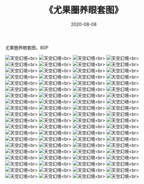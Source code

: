 ﻿---
layout: post
title: 《尤果圈养眼套图》
date: 2020-08-08
img: http://photo.orgx.cf/%E6%80%A7%E6%84%9F/2019/尤果圈养眼套图[80P]/000.jpg
tags: [美女,性感,泳衣]
---

尤果圈养眼套图，80P

![天空幻境](http://photo.orgx.cf/%E6%80%A7%E6%84%9F/2019/尤果圈养眼套图[80P]/001.jpg''天空幻境'')<br>
![天空幻境](http://photo.orgx.cf/%E6%80%A7%E6%84%9F/2019/尤果圈养眼套图[80P]/002.jpg''天空幻境'')<br>
![天空幻境](http://photo.orgx.cf/%E6%80%A7%E6%84%9F/2019/尤果圈养眼套图[80P]/003.jpg''天空幻境'')<br>
![天空幻境](http://photo.orgx.cf/%E6%80%A7%E6%84%9F/2019/尤果圈养眼套图[80P]/004.jpg''天空幻境'')<br>
![天空幻境](http://photo.orgx.cf/%E6%80%A7%E6%84%9F/2019/尤果圈养眼套图[80P]/005.jpg''天空幻境'')<br>
![天空幻境](http://photo.orgx.cf/%E6%80%A7%E6%84%9F/2019/尤果圈养眼套图[80P]/006.jpg''天空幻境'')<br>
![天空幻境](http://photo.orgx.cf/%E6%80%A7%E6%84%9F/2019/尤果圈养眼套图[80P]/007.jpg''天空幻境'')<br>
![天空幻境](http://photo.orgx.cf/%E6%80%A7%E6%84%9F/2019/尤果圈养眼套图[80P]/008.jpg''天空幻境'')<br>
![天空幻境](http://photo.orgx.cf/%E6%80%A7%E6%84%9F/2019/尤果圈养眼套图[80P]/009.jpg''天空幻境'')<br>
![天空幻境](http://photo.orgx.cf/%E6%80%A7%E6%84%9F/2019/尤果圈养眼套图[80P]/010.jpg''天空幻境'')<br>
![天空幻境](http://photo.orgx.cf/%E6%80%A7%E6%84%9F/2019/尤果圈养眼套图[80P]/011.jpg''天空幻境'')<br>
![天空幻境](http://photo.orgx.cf/%E6%80%A7%E6%84%9F/2019/尤果圈养眼套图[80P]/012.jpg''天空幻境'')<br>
![天空幻境](http://photo.orgx.cf/%E6%80%A7%E6%84%9F/2019/尤果圈养眼套图[80P]/013.jpg''天空幻境'')<br>
![天空幻境](http://photo.orgx.cf/%E6%80%A7%E6%84%9F/2019/尤果圈养眼套图[80P]/014.jpg''天空幻境'')<br>
![天空幻境](http://photo.orgx.cf/%E6%80%A7%E6%84%9F/2019/尤果圈养眼套图[80P]/015.jpg''天空幻境'')<br>
![天空幻境](http://photo.orgx.cf/%E6%80%A7%E6%84%9F/2019/尤果圈养眼套图[80P]/016.jpg''天空幻境'')<br>
![天空幻境](http://photo.orgx.cf/%E6%80%A7%E6%84%9F/2019/尤果圈养眼套图[80P]/017.jpg''天空幻境'')<br>
![天空幻境](http://photo.orgx.cf/%E6%80%A7%E6%84%9F/2019/尤果圈养眼套图[80P]/018.jpg''天空幻境'')<br>
![天空幻境](http://photo.orgx.cf/%E6%80%A7%E6%84%9F/2019/尤果圈养眼套图[80P]/019.jpg''天空幻境'')<br>
![天空幻境](http://photo.orgx.cf/%E6%80%A7%E6%84%9F/2019/尤果圈养眼套图[80P]/020.jpg''天空幻境'')<br>
![天空幻境](http://photo.orgx.cf/%E6%80%A7%E6%84%9F/2019/尤果圈养眼套图[80P]/021.jpg''天空幻境'')<br>
![天空幻境](http://photo.orgx.cf/%E6%80%A7%E6%84%9F/2019/尤果圈养眼套图[80P]/022.jpg''天空幻境'')<br>
![天空幻境](http://photo.orgx.cf/%E6%80%A7%E6%84%9F/2019/尤果圈养眼套图[80P]/023.jpg''天空幻境'')<br>
![天空幻境](http://photo.orgx.cf/%E6%80%A7%E6%84%9F/2019/尤果圈养眼套图[80P]/024.jpg''天空幻境'')<br>
![天空幻境](http://photo.orgx.cf/%E6%80%A7%E6%84%9F/2019/尤果圈养眼套图[80P]/025.jpg''天空幻境'')<br>
![天空幻境](http://photo.orgx.cf/%E6%80%A7%E6%84%9F/2019/尤果圈养眼套图[80P]/026.jpg''天空幻境'')<br>
![天空幻境](http://photo.orgx.cf/%E6%80%A7%E6%84%9F/2019/尤果圈养眼套图[80P]/027.jpg''天空幻境'')<br>
![天空幻境](http://photo.orgx.cf/%E6%80%A7%E6%84%9F/2019/尤果圈养眼套图[80P]/028.jpg''天空幻境'')<br>
![天空幻境](http://photo.orgx.cf/%E6%80%A7%E6%84%9F/2019/尤果圈养眼套图[80P]/029.jpg''天空幻境'')<br>
![天空幻境](http://photo.orgx.cf/%E6%80%A7%E6%84%9F/2019/尤果圈养眼套图[80P]/030.jpg''天空幻境'')<br>
![天空幻境](http://photo.orgx.cf/%E6%80%A7%E6%84%9F/2019/尤果圈养眼套图[80P]/031.jpg''天空幻境'')<br>
![天空幻境](http://photo.orgx.cf/%E6%80%A7%E6%84%9F/2019/尤果圈养眼套图[80P]/032.jpg''天空幻境'')<br>
![天空幻境](http://photo.orgx.cf/%E6%80%A7%E6%84%9F/2019/尤果圈养眼套图[80P]/033.jpg''天空幻境'')<br>
![天空幻境](http://photo.orgx.cf/%E6%80%A7%E6%84%9F/2019/尤果圈养眼套图[80P]/034.jpg''天空幻境'')<br>
![天空幻境](http://photo.orgx.cf/%E6%80%A7%E6%84%9F/2019/尤果圈养眼套图[80P]/035.jpg''天空幻境'')<br>
![天空幻境](http://photo.orgx.cf/%E6%80%A7%E6%84%9F/2019/尤果圈养眼套图[80P]/036.jpg''天空幻境'')<br>
![天空幻境](http://photo.orgx.cf/%E6%80%A7%E6%84%9F/2019/尤果圈养眼套图[80P]/037.jpg''天空幻境'')<br>
![天空幻境](http://photo.orgx.cf/%E6%80%A7%E6%84%9F/2019/尤果圈养眼套图[80P]/038.jpg''天空幻境'')<br>
![天空幻境](http://photo.orgx.cf/%E6%80%A7%E6%84%9F/2019/尤果圈养眼套图[80P]/039.jpg''天空幻境'')<br>
![天空幻境](http://photo.orgx.cf/%E6%80%A7%E6%84%9F/2019/尤果圈养眼套图[80P]/040.jpg''天空幻境'')<br>
![天空幻境](http://photo.orgx.cf/%E6%80%A7%E6%84%9F/2019/尤果圈养眼套图[80P]/041.jpg''天空幻境'')<br>
![天空幻境](http://photo.orgx.cf/%E6%80%A7%E6%84%9F/2019/尤果圈养眼套图[80P]/042.jpg''天空幻境'')<br>
![天空幻境](http://photo.orgx.cf/%E6%80%A7%E6%84%9F/2019/尤果圈养眼套图[80P]/043.jpg''天空幻境'')<br>
![天空幻境](http://photo.orgx.cf/%E6%80%A7%E6%84%9F/2019/尤果圈养眼套图[80P]/044.jpg''天空幻境'')<br>
![天空幻境](http://photo.orgx.cf/%E6%80%A7%E6%84%9F/2019/尤果圈养眼套图[80P]/045.jpg''天空幻境'')<br>
![天空幻境](http://photo.orgx.cf/%E6%80%A7%E6%84%9F/2019/尤果圈养眼套图[80P]/046.jpg''天空幻境'')<br>
![天空幻境](http://photo.orgx.cf/%E6%80%A7%E6%84%9F/2019/尤果圈养眼套图[80P]/047.jpg''天空幻境'')<br>
![天空幻境](http://photo.orgx.cf/%E6%80%A7%E6%84%9F/2019/尤果圈养眼套图[80P]/048.jpg''天空幻境'')<br>
![天空幻境](http://photo.orgx.cf/%E6%80%A7%E6%84%9F/2019/尤果圈养眼套图[80P]/049.jpg''天空幻境'')<br>
![天空幻境](http://photo.orgx.cf/%E6%80%A7%E6%84%9F/2019/尤果圈养眼套图[80P]/050.jpg''天空幻境'')<br>
![天空幻境](http://photo.orgx.cf/%E6%80%A7%E6%84%9F/2019/尤果圈养眼套图[80P]/051.jpg''天空幻境'')<br>
![天空幻境](http://photo.orgx.cf/%E6%80%A7%E6%84%9F/2019/尤果圈养眼套图[80P]/052.jpg''天空幻境'')<br>
![天空幻境](http://photo.orgx.cf/%E6%80%A7%E6%84%9F/2019/尤果圈养眼套图[80P]/053.jpg''天空幻境'')<br>
![天空幻境](http://photo.orgx.cf/%E6%80%A7%E6%84%9F/2019/尤果圈养眼套图[80P]/054.jpg''天空幻境'')<br>
![天空幻境](http://photo.orgx.cf/%E6%80%A7%E6%84%9F/2019/尤果圈养眼套图[80P]/055.jpg''天空幻境'')<br>
![天空幻境](http://photo.orgx.cf/%E6%80%A7%E6%84%9F/2019/尤果圈养眼套图[80P]/056.jpg''天空幻境'')<br>
![天空幻境](http://photo.orgx.cf/%E6%80%A7%E6%84%9F/2019/尤果圈养眼套图[80P]/057.jpg''天空幻境'')<br>
![天空幻境](http://photo.orgx.cf/%E6%80%A7%E6%84%9F/2019/尤果圈养眼套图[80P]/058.jpg''天空幻境'')<br>
![天空幻境](http://photo.orgx.cf/%E6%80%A7%E6%84%9F/2019/尤果圈养眼套图[80P]/059.jpg''天空幻境'')<br>
![天空幻境](http://photo.orgx.cf/%E6%80%A7%E6%84%9F/2019/尤果圈养眼套图[80P]/060.jpg''天空幻境'')<br>
![天空幻境](http://photo.orgx.cf/%E6%80%A7%E6%84%9F/2019/尤果圈养眼套图[80P]/061.jpg''天空幻境'')<br>
![天空幻境](http://photo.orgx.cf/%E6%80%A7%E6%84%9F/2019/尤果圈养眼套图[80P]/062.jpg''天空幻境'')<br>
![天空幻境](http://photo.orgx.cf/%E6%80%A7%E6%84%9F/2019/尤果圈养眼套图[80P]/063.jpg''天空幻境'')<br>
![天空幻境](http://photo.orgx.cf/%E6%80%A7%E6%84%9F/2019/尤果圈养眼套图[80P]/064.jpg''天空幻境'')<br>
![天空幻境](http://photo.orgx.cf/%E6%80%A7%E6%84%9F/2019/尤果圈养眼套图[80P]/065.jpg''天空幻境'')<br>
![天空幻境](http://photo.orgx.cf/%E6%80%A7%E6%84%9F/2019/尤果圈养眼套图[80P]/066.jpg''天空幻境'')<br>
![天空幻境](http://photo.orgx.cf/%E6%80%A7%E6%84%9F/2019/尤果圈养眼套图[80P]/067.jpg''天空幻境'')<br>
![天空幻境](http://photo.orgx.cf/%E6%80%A7%E6%84%9F/2019/尤果圈养眼套图[80P]/068.jpg''天空幻境'')<br>
![天空幻境](http://photo.orgx.cf/%E6%80%A7%E6%84%9F/2019/尤果圈养眼套图[80P]/069.jpg''天空幻境'')<br>
![天空幻境](http://photo.orgx.cf/%E6%80%A7%E6%84%9F/2019/尤果圈养眼套图[80P]/070.jpg''天空幻境'')<br>
![天空幻境](http://photo.orgx.cf/%E6%80%A7%E6%84%9F/2019/尤果圈养眼套图[80P]/071.jpg''天空幻境'')<br>
![天空幻境](http://photo.orgx.cf/%E6%80%A7%E6%84%9F/2019/尤果圈养眼套图[80P]/072.jpg''天空幻境'')<br>
![天空幻境](http://photo.orgx.cf/%E6%80%A7%E6%84%9F/2019/尤果圈养眼套图[80P]/073.jpg''天空幻境'')<br>
![天空幻境](http://photo.orgx.cf/%E6%80%A7%E6%84%9F/2019/尤果圈养眼套图[80P]/074.jpg''天空幻境'')<br>
![天空幻境](http://photo.orgx.cf/%E6%80%A7%E6%84%9F/2019/尤果圈养眼套图[80P]/075.jpg''天空幻境'')<br>
![天空幻境](http://photo.orgx.cf/%E6%80%A7%E6%84%9F/2019/尤果圈养眼套图[80P]/076.jpg''天空幻境'')<br>
![天空幻境](http://photo.orgx.cf/%E6%80%A7%E6%84%9F/2019/尤果圈养眼套图[80P]/077.jpg''天空幻境'')<br>
![天空幻境](http://photo.orgx.cf/%E6%80%A7%E6%84%9F/2019/尤果圈养眼套图[80P]/078.jpg''天空幻境'')<br>
![天空幻境](http://photo.orgx.cf/%E6%80%A7%E6%84%9F/2019/尤果圈养眼套图[80P]/079.jpg''天空幻境'')<br>
![天空幻境](http://photo.orgx.cf/%E6%80%A7%E6%84%9F/2019/尤果圈养眼套图[80P]/080.jpg''天空幻境'')<br>
